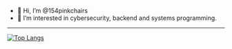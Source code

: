 - 👋 Hi, I’m @154pinkchairs
- 👀 I’m interested in cybersecurity, backend and systems programming.

---

[![Top Langs](https://github-readme-stats.vercel.app/api/top-langs/?username=154pinkchairs&exclude_repo=Sage-Green-GTK---XFCE&langs_count=8&count_private=true)](https://github.com/anuraghazra/github-readme-stats)
